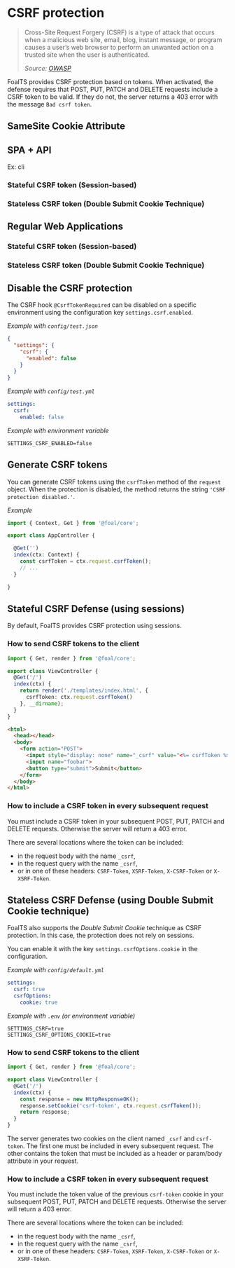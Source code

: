 # CSRF protection

> Cross-Site Request Forgery (CSRF) is a type of attack that occurs when a malicious web site, email, blog, instant message, or program causes a user’s web browser to perform an unwanted action on a trusted site when the user is authenticated.
>
> *Source: [OWASP](https://github.com/OWASP/CheatSheetSeries/blob/master/cheatsheets/Cross-Site_Request_Forgery_Prevention_Cheat_Sheet.md)*

FoalTS provides CSRF protection based on tokens. When activated, the defense requires that POST, PUT, PATCH and DELETE requests include a CSRF token to be valid. If they do not, the server returns a 403 error with the message `Bad csrf token`.

## SameSite Cookie Attribute

## SPA + API

Ex: cli

### Stateful CSRF token (Session-based)

### Stateless CSRF token (Double Submit Cookie Technique)

## Regular Web Applications

### Stateful CSRF token (Session-based)

### Stateless CSRF token (Double Submit Cookie Technique)

## Disable the CSRF protection

The CSRF hook `@CsrfTokenRequired` can be disabled on a specific environment using the configuration key `settings.csrf.enabled`.

*Example with `config/test.json`*
```json
{
  "settings": {
    "csrf": {
      "enabled": false
    }
  }
}
```

*Example with `config/test.yml`*
```yaml
settings:
  csrf:
    enabled: false
```

*Example with environment variable*
```
SETTINGS_CSRF_ENABLED=false
```

## Generate CSRF tokens

You can generate CSRF tokens using the `csrfToken` method of the `request` object. When the protection is disabled, the method returns the string `'CSRF protection disabled.'`.

*Example*
```typescript
import { Context, Get } from '@foal/core';

export class AppController {

  @Get('')
  index(ctx: Context) {
    const csrfToken = ctx.request.csrfToken();
    // ...
  }

}
```

## Stateful CSRF Defense (using sessions)

By default, FoalTS provides CSRF protection using sessions.

### How to send CSRF tokens to the client

```typescript
import { Get, render } from '@foal/core';

export class ViewController {
  @Get('/')
  index(ctx) {
    return render('./templates/index.html', {
      csrfToken: ctx.request.csrfToken()
    }, __dirname);
  }
}
```

```html
<html>
  <head></head>
  <body>
    <form action="POST">
      <input style="display: none" name="_csrf" value="<%= csrfToken %>">
      <input name="foobar">
      <button type="submit">Submit</button>
    </form>
  </body>
</html>
```

### How to include a CSRF token in every subsequent request

You must include a CSRF token in your subsequent POST, PUT, PATCH and DELETE requests. Otherwise the server will return a 403 error.

There are several locations where the token can be included:
- in the request body with the name `_csrf`,
- in the request query with the name `_csrf`,
- or in one of these headers: `CSRF-Token`, `XSRF-Token`, `X-CSRF-Token` or `X-XSRF-Token`.

## Stateless CSRF Defense (using Double Submit Cookie technique)

FoalTS also supports the *Double Submit Cookie* technique as CSRF protection. In this case, the protection does not rely on sessions.

You can enable it with the key `settings.csrfOptions.cookie` in the configuration. 

*Example with `config/default.yml`*
```yaml
settings:
  csrf: true
  csrfOptions:
    cookie: true
```

*Example with `.env` (or environment variable)*
```
SETTINGS_CSRF=true
SETTINGS_CSRF_OPTIONS_COOKIE=true
```

### How to send CSRF tokens to the client

```typescript
import { Get, render } from '@foal/core';

export class ViewController {
  @Get('/')
  index(ctx) {
    const response = new HttpResponseOK();
    response.setCookie('csrf-token', ctx.request.csrfToken());
    return response;
  }
}
```

The server generates two cookies on the client named `_csrf` and `csrf-token`. The first one must be included in every subsequent request. The other contains the token that must be included as a header or param/body attribute in your request.

### How to include a CSRF token in every subsequent request

You must include the token value of the previous `csrf-token` cookie in your subsequent POST, PUT, PATCH and DELETE requests. Otherwise the server will return a 403 error.

There are several locations where the token can be included:
- in the request body with the name `_csrf`,
- in the request query with the name `_csrf`,
- or in one of these headers: `CSRF-Token`, `XSRF-Token`, `X-CSRF-Token` or `X-XSRF-Token`.